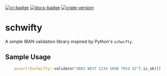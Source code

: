 [![ci-badge][]][ci] [![docs-badge][]][docs] [![crate-version]][crate-link]

# schwifty

A simple IBAN validation library inspired by Python's `schwifty`.

## Sample Usage
```rust
    assert!(schwifty::validate("GB82 WEST 1234 5698 7654 32").is_ok());
```

[ci]: https://github.com/Elinvynia/schwifty/actions?query=workflow%3ARust
[ci-badge]: https://img.shields.io/github/workflow/status/Elinvynia/schwifty/Rust/master?style=flat-square
[docs]: https://docs.rs/schwifty
[docs-badge]: https://img.shields.io/badge/docs-online-5023dd.svg?style=flat-square
[crate-link]: https://crates.io/crates/schwifty
[crate-version]: https://img.shields.io/crates/v/schwifty.svg?style=flat-square
